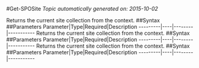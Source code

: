 #Get-SPOSite
*Topic automatically generated on: 2015-10-02*

Returns the current site collection from the context.
##Syntax
##Parameters
Parameter|Type|Required|Description
---------|----|--------|-----------
Returns the current site collection from the context.
##Syntax
##Parameters
Parameter|Type|Required|Description
---------|----|--------|-----------
Returns the current site collection from the context.
##Syntax
##Parameters
Parameter|Type|Required|Description
---------|----|--------|-----------
